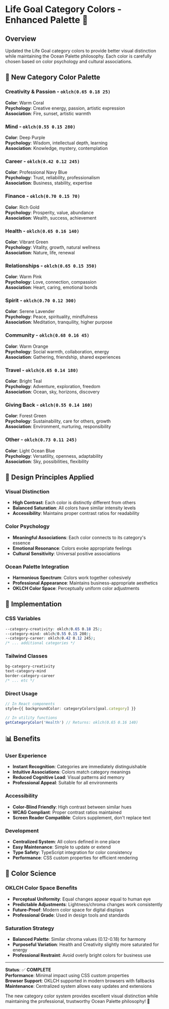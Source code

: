 # Life Goal Category Colors - Enhanced Palette 🎨

## Overview
Updated the Life Goal category colors to provide better visual distinction while maintaining the Ocean Palette philosophy. Each color is carefully chosen based on color psychology and cultural associations.

## 🌈 New Category Color Palette

### **Creativity & Passion** - `oklch(0.65 0.18 25)` 
**Color**: Warm Coral  
**Psychology**: Creative energy, passion, artistic expression  
**Association**: Fire, sunset, artistic warmth  

### **Mind** - `oklch(0.55 0.15 280)`
**Color**: Deep Purple  
**Psychology**: Wisdom, intellectual depth, learning  
**Association**: Knowledge, mystery, contemplation  

### **Career** - `oklch(0.42 0.12 245)`  
**Color**: Professional Navy Blue  
**Psychology**: Trust, reliability, professionalism  
**Association**: Business, stability, expertise  

### **Finance** - `oklch(0.70 0.15 70)`
**Color**: Rich Gold  
**Psychology**: Prosperity, value, abundance  
**Association**: Wealth, success, achievement  

### **Health** - `oklch(0.65 0.16 140)`
**Color**: Vibrant Green  
**Psychology**: Vitality, growth, natural wellness  
**Association**: Nature, life, renewal  

### **Relationships** - `oklch(0.65 0.15 350)`
**Color**: Warm Pink  
**Psychology**: Love, connection, compassion  
**Association**: Heart, caring, emotional bonds  

### **Spirit** - `oklch(0.70 0.12 300)`
**Color**: Serene Lavender  
**Psychology**: Peace, spirituality, mindfulness  
**Association**: Meditation, tranquility, higher purpose  

### **Community** - `oklch(0.68 0.16 45)`
**Color**: Warm Orange  
**Psychology**: Social warmth, collaboration, energy  
**Association**: Gathering, friendship, shared experiences  

### **Travel** - `oklch(0.65 0.14 180)`
**Color**: Bright Teal  
**Psychology**: Adventure, exploration, freedom  
**Association**: Ocean, sky, horizons, discovery  

### **Giving Back** - `oklch(0.55 0.14 160)`
**Color**: Forest Green  
**Psychology**: Sustainability, care for others, growth  
**Association**: Environment, nurturing, responsibility  

### **Other** - `oklch(0.73 0.11 245)`
**Color**: Light Ocean Blue  
**Psychology**: Versatility, openness, adaptability  
**Association**: Sky, possibilities, flexibility  

## 🎯 Design Principles Applied

### **Visual Distinction**
- **High Contrast**: Each color is distinctly different from others
- **Balanced Saturation**: All colors have similar intensity levels
- **Accessibility**: Maintains proper contrast ratios for readability

### **Color Psychology**
- **Meaningful Associations**: Each color connects to its category's essence
- **Emotional Resonance**: Colors evoke appropriate feelings
- **Cultural Sensitivity**: Universal positive associations

### **Ocean Palette Integration**
- **Harmonious Spectrum**: Colors work together cohesively
- **Professional Appearance**: Maintains business-appropriate aesthetics
- **OKLCH Color Space**: Perceptually uniform color adjustments

## 🚀 Implementation

### **CSS Variables**
```css
--category-creativity: oklch(0.65 0.18 25);
--category-mind: oklch(0.55 0.15 280);
--category-career: oklch(0.42 0.12 245);
/* ... additional categories */
```

### **Tailwind Classes**
```css
bg-category-creativity
text-category-mind  
border-category-career
/* ... etc */
```

### **Direct Usage**
```typescript
// In React components
style={{ backgroundColor: categoryColors[goal.category] }}

// In utility functions
getCategoryColor('Health') // Returns: oklch(0.65 0.16 140)
```

## 📊 Benefits

### **User Experience**
- **Instant Recognition**: Categories are immediately distinguishable
- **Intuitive Associations**: Colors match category meanings
- **Reduced Cognitive Load**: Visual patterns aid memory
- **Professional Appeal**: Suitable for all environments

### **Accessibility**
- **Color-Blind Friendly**: High contrast between similar hues
- **WCAG Compliant**: Proper contrast ratios maintained
- **Screen Reader Compatible**: Colors supplement, don't replace text

### **Development**
- **Centralized System**: All colors defined in one place
- **Easy Maintenance**: Simple to update or extend
- **Type Safety**: TypeScript integration for color consistency
- **Performance**: CSS custom properties for efficient rendering

## 🎨 Color Science

### **OKLCH Color Space Benefits**
- **Perceptual Uniformity**: Equal changes appear equal to human eye
- **Predictable Adjustments**: Lightness/chroma changes work consistently
- **Future-Proof**: Modern color space for digital displays
- **Professional Grade**: Used in design tools and standards

### **Saturation Strategy**
- **Balanced Palette**: Similar chroma values (0.12-0.18) for harmony
- **Purposeful Variation**: Health and Creativity slightly more saturated for energy
- **Professional Restraint**: Avoid overly bright colors for business use

---

**Status**: ✅ **COMPLETE**  
**Performance**: Minimal impact using CSS custom properties  
**Browser Support**: OKLCH supported in modern browsers with fallbacks  
**Maintenance**: Centralized system allows easy updates and extensions  

The new category color system provides excellent visual distinction while maintaining the professional, trustworthy Ocean Palette philosophy! 🌊
